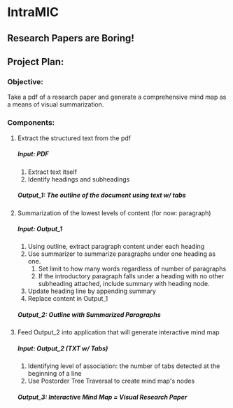 # IntraMIC
## Research Papers are Boring!

 ## Project Plan:
    
   ### Objective: 

   Take a pdf of a research paper and generate a comprehensive mind map as a means of visual summarization. 

   ### Components:
   1. Extract the structured text from the pdf
        ##### Input: PDF
        1. Extract text itself
        2. Identify headings and subheadings
        ##### Output_1: The outline of the document using text w/ tabs
   2. Summarization of the lowest levels of content (for now: paragraph)
        ##### Input: Output_1
        1. Using outline, extract paragraph content under each heading
        2. Use summarizer to summarize paragraphs under one heading as one.
            1. Set limit to how many words regardless of number of paragraphs
            2. If the introductory paragraph falls under a heading with no other subheading attached, include summary with heading node.
        3. Update heading line by appending summary 
        4. Replace content in Output_1
        ##### Output_2: Outline with Summarized Paragraphs
   3. Feed Output_2 into application that will generate interactive mind map 
        ##### Input: Output_2 (TXT w/ Tabs)
        1. Identifying level of association: the number of tabs detected at the beginning of a line
        2. Use Postorder Tree Traversal to create mind map's nodes
        ##### Output_3: Interactive Mind Map = Visual Research Paper

